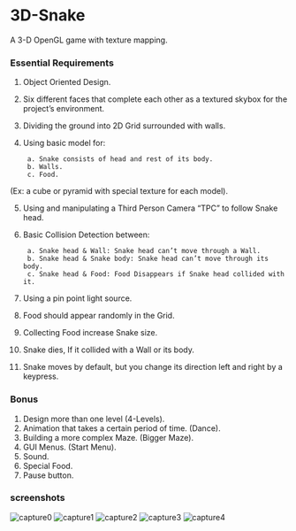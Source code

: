 # 3D-Snake
A 3-D OpenGL game with texture mapping.
### Essential Requirements
1. Object Oriented Design.
2. Six different faces that complete each other as a textured skybox for the project’s environment.
3. Dividing the ground into 2D Grid surrounded with walls.
4. Using basic model for:

        a. Snake consists of head and rest of its body.
        b. Walls.
        c. Food.
(Ex: a cube or pyramid with special texture for each model).

5. Using and manipulating a Third Person Camera “TPC” to follow Snake head.
6. Basic Collision Detection between:

        a. Snake head & Wall: Snake head can’t move through a Wall.
        b. Snake head & Snake body: Snake head can’t move through its body.
        c. Snake head & Food: Food Disappears if Snake head collided with it.
        
7. Using a pin point light source.
8. Food should appear randomly in the Grid.
9. Collecting Food increase Snake size.
10. Snake dies, If it collided with a Wall or its body.
11. Snake moves by default, but you change its direction left and right by a keypress.

### Bonus
1. Design more than one level (4-Levels).
2. Animation that takes a certain period of time. (Dance).
3. Building a more complex Maze. (Bigger Maze).
4. GUI Menus. (Start Menu).
5. Sound.
6. Special Food.
7. Pause button.

### screenshots
![capture0](https://user-images.githubusercontent.com/40027608/41207960-f5f32b12-6d1d-11e8-98cc-92e613d9d616.PNG)
![capture1](https://user-images.githubusercontent.com/40027608/41207962-f62030bc-6d1d-11e8-943e-42218242bef7.PNG)
![capture2](https://user-images.githubusercontent.com/40027608/41207963-f64948b2-6d1d-11e8-8b03-033a09004ef2.PNG)
![capture3](https://user-images.githubusercontent.com/40027608/41207964-f66f2032-6d1d-11e8-8ccf-eb8705896813.PNG)
![capture4](https://user-images.githubusercontent.com/40027608/41207965-f694e2a4-6d1d-11e8-9d83-da1087af3ec4.PNG)
